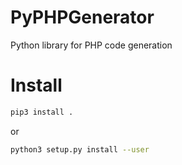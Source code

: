 # PyPHPGenerator
Python library for PHP code generation

Install
============

```bash
pip3 install . 
```

or

```bash
python3 setup.py install --user
```
